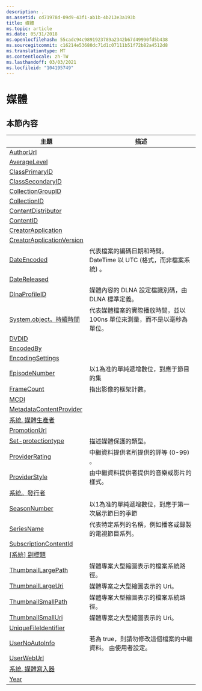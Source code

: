 ```yaml
---
description: .
ms.assetid: cd71978d-09d9-43f1-ab1b-4b213e3a193b
title: 媒體
ms.topic: article
ms.date: 05/31/2018
ms.openlocfilehash: 55cadc94c9891923789a2342b67d49990fd5b438
ms.sourcegitcommit: c16214e53680dc71d1c07111b51f72b82a4512d8
ms.translationtype: MT
ms.contentlocale: zh-TW
ms.lasthandoff: 03/03/2021
ms.locfileid: "104195749"
---
```

# <a name="media"></a>媒體

## <a name="in-this-section"></a>本節內容



| 主題                                                                                                        | 描述                                                                                                            |
|--------------------------------------------------------------------------------------------------------------|------------------------------------------------------------------------------------------------------------------------|
| [AuthorUrl](./props-system-media-authorurl.md)<br/>                                 |                                                                                                                        |
| [AverageLevel](./props-system-media-averagelevel.md)<br/>                           |                                                                                                                        |
| [ClassPrimaryID](./props-system-media-classprimaryid.md)<br/>                       |                                                                                                                        |
| [ClassSecondaryID](./props-system-media-classsecondaryid.md)<br/>                   |                                                                                                                        |
| [CollectionGroupID](./props-system-media-collectiongroupid.md)<br/>                 |                                                                                                                        |
| [CollectionID](./props-system-media-collectionid.md)<br/>                           |                                                                                                                        |
| [ContentDistributor](./props-system-media-contentdistributor.md)<br/>               |                                                                                                                        |
| [ContentID](./props-system-media-contentid.md)<br/>                                 |                                                                                                                        |
| [CreatorApplication](./props-system-media-creatorapplication.md)<br/>               |                                                                                                                        |
| [CreatorApplicationVersion](./props-system-media-creatorapplicationversion.md)<br/> |                                                                                                                        |
| [DateEncoded](./props-system-media-dateencoded.md)<br/>                             | 代表檔案的編碼日期和時間。 DateTime 以 UTC (格式，而非檔案系統) 。<br/>    |
| [DateReleased](./props-system-media-datereleased.md)<br/>                           |                                                                                                                        |
| [DlnaProfileID](props-system-media-dlnaprofileid.md)<br/>                                | 媒體內容的 DLNA 設定檔識別碼，由 DLNA 標準定義。<br/>                                           |
| [System.object。持續時間](./props-system-media-duration.md)<br/>                                   | 代表媒體檔案的實際播放時間，並以100ns 單位來測量，而不是以毫秒為單位。<br/>           |
| [DVDID](./props-system-media-dvdid.md)<br/>                                         |                                                                                                                        |
| [EncodedBy](./props-system-media-encodedby.md)<br/>                                 |                                                                                                                        |
| [EncodingSettings](./props-system-media-encodingsettings.md)<br/>                   |                                                                                                                        |
| [EpisodeNumber](props-system-media-episodenumber.md)<br/>                                | 以1為准的單純遞增數位，對應于節目的集<br/>                      |
| [FrameCount](./props-system-media-framecount.md)<br/>                               | 指出影像的框架計數。<br/>                                                                    |
| [MCDI](./props-system-media-mcdi.md)<br/>                                           |                                                                                                                        |
| [MetadataContentProvider](./props-system-media-metadatacontentprovider.md)<br/>     |                                                                                                                        |
| [系統. 媒體生產者](./props-system-media-producer.md)<br/>                                   |                                                                                                                        |
| [PromotionUrl](./props-system-media-promotionurl.md)<br/>                           |                                                                                                                        |
| [Set-protectiontype](./props-system-media-protectiontype.md)<br/>                       | 描述媒體保護的類型。<br/>                                                                     |
| [ProviderRating](./props-system-media-providerrating.md)<br/>                       | 中繼資料提供者所提供的評等 (0-99) 。<br/>                                                          |
| [ProviderStyle](./props-system-media-providerstyle.md)<br/>                         | 由中繼資料提供者提供的音樂或影片的樣式。<br/>                                                 |
| [系統。發行者](./props-system-media-publisher.md)<br/>                                 |                                                                                                                        |
| [SeasonNumber](props-system-media-seasonnumber.md)<br/>                                  | 以1為准的單純遞增數位，對應于第一次展示節目的季節<br/> |
| [SeriesName](props-system-media-seriesname.md)<br/>                                      | 代表特定系列的名稱，例如播客或錄製的電視節目系列。<br/>                  |
| [SubscriptionContentId](./props-system-media-subscriptioncontentid.md)<br/>         |                                                                                                                        |
| [[系統] 副標題](./props-system-media-subtitle.md)<br/>                                   |                                                                                                                        |
| [ThumbnailLargePath](props-system-media-thumbnaillargepath.md)<br/>                      | 媒體專案大型縮圖表示的檔案系統路徑。<br/>                                    |
| [ThumbnailLargeUri](props-system-media-thumbnaillargeuri.md)<br/>                        | 媒體專案之大型縮圖表示的 Uri。<br/>                                                |
| [ThumbnailSmallPath](props-system-media-thumbnailsmallpath.md)<br/>                      | 媒體專案大型縮圖表示的檔案系統路徑。<br/>                                    |
| [ThumbnailSmallUri](props-system-media-thumbnailsmalluri.md)<br/>                        | 媒體專案之大型縮圖表示的 Uri。<br/>                                                |
| [UniqueFileIdentifier](./props-system-media-uniquefileidentifier.md)<br/>           |                                                                                                                        |
| [UserNoAutoInfo](./props-system-media-usernoautoinfo.md)<br/>                       | 若為 true，則請勿修改這個檔案的中繼資料。 由使用者設定。<br/>                                                    |
| [UserWebUrl](./props-system-media-userweburl.md)<br/>                               |                                                                                                                        |
| [系統. 媒體寫入器](./props-system-media-writer.md)<br/>                                       |                                                                                                                        |
| [Year](./props-system-media-year.md)<br/>                                           |                                                                                                                        |



 

 

 

